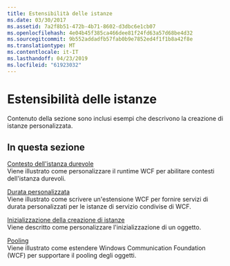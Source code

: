 ```yaml
---
title: Estensibilità delle istanze
ms.date: 03/30/2017
ms.assetid: 7a2f8b51-472b-4b71-8602-d3dbc6e1cb07
ms.openlocfilehash: 4e04b45f385ca466dee81f24fd63a57d68be4d32
ms.sourcegitcommit: 9b552addadfb57fab0b9e7852ed4f1f1b8a42f8e
ms.translationtype: MT
ms.contentlocale: it-IT
ms.lasthandoff: 04/23/2019
ms.locfileid: "61923032"
---
```

# <a name="instancing-extensibility"></a>Estensibilità delle istanze
Contenuto della sezione sono inclusi esempi che descrivono la creazione di istanze personalizzata.  
  
## <a name="in-this-section"></a>In questa sezione  
 [Contesto dell'istanza durevole](../../../../docs/framework/wcf/samples/durable-instance-context.md)  
 Viene illustrato come personalizzare il runtime WCF per abilitare contesti dell'istanza durevoli.  
  
 [Durata personalizzata](../../../../docs/framework/wcf/samples/custom-lifetime.md)  
 Viene illustrato come scrivere un'estensione WCF per fornire servizi di durata personalizzati per le istanze di servizio condivise di WCF.  
  
 [Inizializzazione della creazione di istanze](../../../../docs/framework/wcf/samples/instancing-initialization.md)  
 Viene descritto come personalizzare l'inizializzazione di un oggetto.  
  
 [Pooling](../../../../docs/framework/wcf/samples/pooling.md)  
 Viene illustrato come estendere Windows Communication Foundation (WCF) per supportare il pooling degli oggetti.
